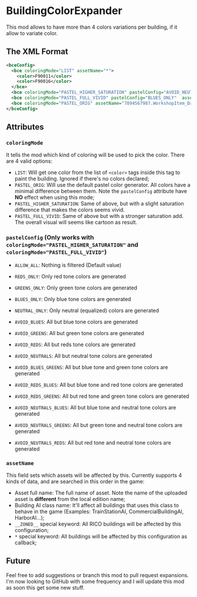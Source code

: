 # BuildingColorExpander

This mod allows to have more than 4 colors variations per building, if it allow to variate color.

## The XML Format

```xml
<bceConfig>
  <bce coloringMode="LIST" assetName="*">
    <color>F90011</color>
    <color>F90016</color>
  </bce>
  <bce coloringMode="PASTEL_HIGHER_SATURATION" pastelConfig="AVOID_NEUTRALS_REDS"  assetName="__ZONED__"/>
  <bce coloringMode="PASTEL_FULL_VIVID" pastelConfig="BLUES_ONLY"  assetName="CommercialBuildingAI"/>
  <bce coloringMode="PASTEL_ORIG" assetName="7894567987.WorkshopItem_Data"/>
</bceConfig>
```

## Attributes
### `coloringMode`

It tells the mod which kind of coloring will be used to pick the color. There are 4 valid options:
+ `LIST`: Will get one color from the list of `<color>` tags inside this tag to paint the building. Ignored if there's no colors declared;
+ `PASTEL_ORIG`: Will use the default pastel color generator. All colors have a minimal difference between them. Note the `pastelConfig` attribute have **NO** effect when using this mode;
+ `PASTEL_HIGHER_SATURATION`: Same of above, but with a slight saturation difference that makes the colors seems vivid. 
+ `PASTEL_FULL_VIVID`: Same of above but with a stronger saturation add. The overall visual will seems like cartoon as result.

### `pastelConfig` (Only works with `coloringMode="PASTEL_HIGHER_SATURATION"` and `coloringMode="PASTEL_FULL_VIVID"`)

+ `ALLOW_ALL`: Nothing is filtered (Default value)

+ `REDS_ONLY`: Only red tone colors are generated
+ `GREENS_ONLY`: Only green tone colors are generated
+ `BLUES_ONLY`: Only blue tone colors are generated
+ `NEUTRAL_ONLY`: Only neutral (equalized) colors are generated

+ `AVOID_BLUES`: All but blue tone colors are generated
+ `AVOID_GREENS`: All but green tone colors are generated
+ `AVOID_REDS`: All but reds tone colors are generated
+ `AVOID_NEUTRALS`: All but neutral tone colors are generated

+ `AVOID_BLUES_GREENS`: All but blue tone and green tone colors are generated
+ `AVOID_REDS_BLUES`: All but blue tone and red tone colors are generated
+ `AVOID_REDS_GREENS`: All but red tone and green tone colors are generated
+ `AVOID_NEUTRALS_BLUES`: All but blue tone and neutral tone colors are generated
+ `AVOID_NEUTRALS_GREENS`: All but green tone and neutral tone colors are generated
+ `AVOID_NEUTRALS_REDS`: All but red tone and neutral tone colors are generated

### `assetName`

This field sets which assets will be affected by this. Currently supports 4 kinds of data, and are searched in this order in the game:

+ Asset full name: The full name of asset. Note the name of the uploaded asset is **different** from the local edition name;
+ Building AI class name: It'll affect all buildings that uses this class to behave in the game (Examples: TrainStationAI, CommercialBuildingAI, HarborAI...);
+ `__ZONED__` special keyword: All RICO buildings will be affected by this configuration; 
+ `*` special keyword: All buildings will be affected by this configuration as callback;

## Future

Feel free to add suggestions or branch this mod to pull request expansions. I'm now looking to GitHub with some frequency and I will update this mod as soon this get some new stuff.
